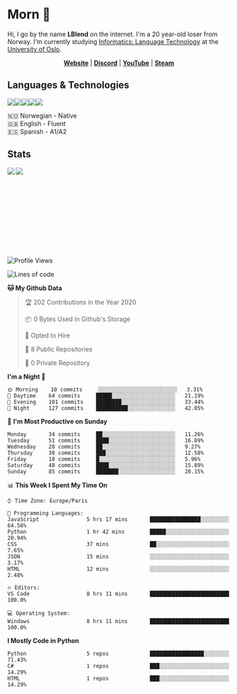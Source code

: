 # Morn 👋

Hi, I go by the name **LBlend** on the internet. I'm a 20 year-old loser from Norway. I'm currently studying [Informatics: Language Technology](https://translate.google.no/translate?sl=auto&tl=en&u=https%3A%2F%2Fwww.uio.no%2Fstudier%2Fprogram%2Finformatikk-sprakteknologi%2Findex.html) at the [University of Oslo](https://www.uio.no/english/).

<p align="center">
  <strong><a href="https://lblend.moe">Website</a></strong> |
  <strong><a href="https://discord.com/users/170506717140877312">Discord</a></strong> |
  <strong><a href="https://www.youtube.com/channel/UCBXEB_WzQIzF98gMNw8xAEQ">YouTube</a></strong> |
  <strong><a href="https://steamcommunity.com/id/lblend">Steam</a></strong>
</p>


## Languages & Technologies

<a href="https://www.python.org/"><img src="https://img.shields.io/badge/python%20-%2314354C.svg?&style=for-the-badge&logo=python&logoColor=white"/></a><a href="https://en.wikipedia.org/wiki/HTML5"><img src="https://img.shields.io/badge/html5%20-%23E34F26.svg?&style=for-the-badge&logo=html5&logoColor=white"/></a><a href="https://en.wikipedia.org/wiki/Cascading_Style_Sheets"><img src="https://img.shields.io/badge/css3%20-%231572B6.svg?&style=for-the-badge&logo=css3&logoColor=white"/></a><a href="https://www.mongodb.com/"><img src ="https://img.shields.io/badge/MongoDB-%234ea94b.svg?&style=for-the-badge&logo=mongodb&logoColor=white"/></a><a href="https://git-scm.com/"><img src="https://img.shields.io/badge/git%20-%23F05033.svg?&style=for-the-badge&logo=git&logoColor=white"/></a>

🇳🇴 Norwegian - Native
<br>
🇬🇧 English - Fluent
<br>
🇪🇸 Spanish - A1/A2


## Stats

<a href="https://github.com/LBlend">
  <img align="left" src="https://github-readme-stats.vercel.app/api?username=LBlend&show_icons=true&theme=tokyonight" />
</a>
<a href="https://github.com/LBlend">
  <img align="left" src="https://github-readme-stats.vercel.app/api/top-langs/?username=LBlend" />
</a>

<br />
<br />
<br />
<br />
<br />
<br />
<br />
<br />
<br />
<br />
<br />

<!--START_SECTION:waka-->
![Profile Views](http://img.shields.io/badge/Profile%20Views-0-blue)

![Lines of code](https://img.shields.io/badge/From%20Hello%20World%20I%27ve%20Written-235347%20lines%20of%20code-blue)

**🐱 My Github Data** 

> 🏆 202 Contributions in the Year 2020
 > 
> 📦 0 Bytes Used in Github's Storage 
 > 
> 💼 Opted to Hire
 > 
> 📜 8 Public Repositories
 > 
> 🔑 0 Private Repository 
 > 
**I'm a Night 🦉** 

```text
🌞 Morning    10 commits     ░░░░░░░░░░░░░░░░░░░░░░░░░   3.31% 
🌆 Daytime    64 commits     █████░░░░░░░░░░░░░░░░░░░░   21.19% 
🌃 Evening    101 commits    ████████░░░░░░░░░░░░░░░░░   33.44% 
🌙 Night      127 commits    ██████████░░░░░░░░░░░░░░░   42.05%

```
📅 **I'm Most Productive on Sunday** 

```text
Monday       34 commits     ██░░░░░░░░░░░░░░░░░░░░░░░   11.26% 
Tuesday      51 commits     ████░░░░░░░░░░░░░░░░░░░░░   16.89% 
Wednesday    28 commits     ██░░░░░░░░░░░░░░░░░░░░░░░   9.27% 
Thursday     38 commits     ███░░░░░░░░░░░░░░░░░░░░░░   12.58% 
Friday       18 commits     █░░░░░░░░░░░░░░░░░░░░░░░░   5.96% 
Saturday     48 commits     ████░░░░░░░░░░░░░░░░░░░░░   15.89% 
Sunday       85 commits     ███████░░░░░░░░░░░░░░░░░░   28.15%

```


📊 **This Week I Spent My Time On** 

```text
⌚︎ Time Zone: Europe/Paris

💬 Programming Languages: 
JavaScript               5 hrs 17 mins       ████████████████░░░░░░░░░   64.56% 
Python                   1 hr 42 mins        █████░░░░░░░░░░░░░░░░░░░░   20.94% 
CSS                      37 mins             ██░░░░░░░░░░░░░░░░░░░░░░░   7.65% 
JSON                     15 mins             ░░░░░░░░░░░░░░░░░░░░░░░░░   3.17% 
HTML                     12 mins             ░░░░░░░░░░░░░░░░░░░░░░░░░   2.48%

🔥 Editors: 
VS Code                  8 hrs 11 mins       █████████████████████████   100.0%

💻 Operating System: 
Windows                  8 hrs 11 mins       █████████████████████████   100.0%

```

**I Mostly Code in Python** 

```text
Python                   5 repos             █████████████████░░░░░░░░   71.43% 
C#                       1 repos             ███░░░░░░░░░░░░░░░░░░░░░░   14.29% 
HTML                     1 repos             ███░░░░░░░░░░░░░░░░░░░░░░   14.29%

```



<!--END_SECTION:waka-->
